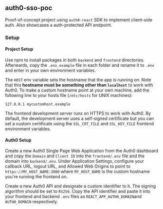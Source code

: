 ## auth0-sso-poc

Proof-of-concept project using `auth0-react` SDK to implement client-side auth. Also showcases a auth-protected API endpoint.

### Setup

#### Project Setup

Use npm to install packages in both `backend` and `frontend` directories. Afterwards, copy the `.env.example` file in each folder and rename it to `.env` and enter in your own environment variables.

The `HOST` env variable sets the hostname that the app is running on. Note that this **hostname must be something other than `localhost`** to work with Auth0. To make a custom hostname point at your own machine, add the following line to your hosts file (`/etc/hosts` for UNIX machines):

```
127.0.0.1 mycustomhost.example
```

The frontend development server runs on HTTPS to work with Auth0. By default, the development server uses a self-signed certificate but you can set a custom certificate using the `SSL_CRT_FILE` and `SSL_KEY_FILE` frontend environment variables.

#### Auth0 Setup

Create a new Auth0 Single Page Web Application from the Auth0 dashboard and copy the `Domain` and `Client ID` into the `frontend/.env` file and the domain into `backend/.env`. Under Application Settings, configure your callback URL, logout URL, and Allowed Web Origins to point to `https://MY_HOST_NAME:3000` where `MY_HOST_NAME` is the custom hostname you're running the frontend on.

Create a new Auth0 API and designate a custom identifier to it. The signing algorithm should be set to `RS256`. Copy the API identifier and paste it into your frontend and backend `.env` files as `REACT_APP_AUTH0_DOMAIN`and `AUTH0_DOMAIN` respectively.
